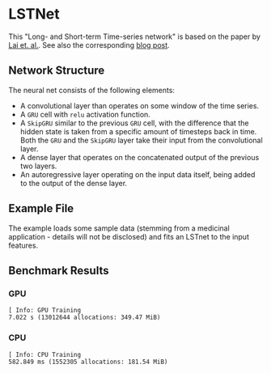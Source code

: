 # LSTNet

This "Long- and Short-term Time-series network" is based on the paper by [Lai et. al.](https://arxiv.org/abs/1703.07015). See also the corresponding [blog post](https://sdobber.github.io/FA_LSTNet/).


## Network Structure

The neural net consists of the following elements:
* A convolutional layer than operates on some window of the time series.
* A `GRU` cell with `relu` activation function.
* A `SkipGRU` similar to the previous `GRU` cell, with the difference that the hidden state is taken from a specific amount of timesteps back in time. Both the `GRU` and the `SkipGRU` layer take their input from the convolutional layer.
* A dense layer that operates on the concatenated output of the previous two layers.
* An autoregressive layer operating on the input data itself, being added to the output of the dense layer.


## Example File

The example loads some sample data (stemming from a medicinal application - details will not be disclosed) and fits an LSTnet to the input features.


## Benchmark Results

### GPU
```julia-repl
[ Info: GPU Training
7.022 s (13012644 allocations: 349.47 MiB)
```

### CPU
```julia-repl
[ Info: CPU Training
582.849 ms (1552305 allocations: 181.54 MiB)
```

